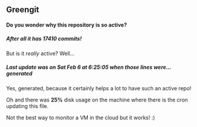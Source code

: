 ## Greengit

#### Do you wonder why this repository is so active?

##### After all it has 17410 commits!

But is it *really* active? Well...

##### Last update was on Sat Feb 6 at 6:25:05 when those lines were... generated

Yes, generated, because it certainly helps a lot to have such an active repo!

Oh and there was **25%** disk usage on the machine
where there is the cron updating this file.

Not the best way to monitor a VM in the cloud but it works! :)
